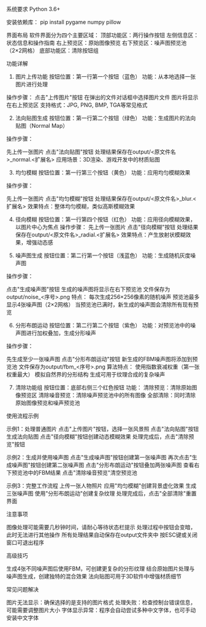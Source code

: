 系统要求
Python 3.6+

安装依赖库：
pip install pygame numpy pillow

界面布局
  软件界面分为四个主要区域：
  顶部功能区：两行操作按钮
  左侧信息区：状态信息和操作指南
  右上预览区：原始图像预览
  右下预览区：噪声图预览池（2×2网格）
  底部功能区：清除按钮组

功能详解
1. 图片上传功能
按钮位置：第一行第一个按钮（蓝色）
功能：从本地选择一张图片进行处理

操作步骤：
点击"上传图片"按钮
在弹出的文件对话框中选择图片文件
图片将显示在右上预览区
支持格式：JPG, PNG, BMP, TGA等常见格式

2. 法向贴图生成
按钮位置：第一行第二个按钮（绿色）
功能：生成图片的法向贴图（Normal Map）

操作步骤：

先上传一张图片
点击"法向贴图"按钮
处理结果保存在output/<原文件名>_normal.<扩展名>
应用场景：3D渲染、游戏开发中的材质贴图

3. 均匀模糊
按钮位置：第一行第三个按钮（黄色）
功能：应用均匀模糊效果

操作步骤：

先上传一张图片
点击"均匀模糊"按钮
处理结果保存在output/<原文件名>_blur.<扩展名>
效果特点：整体均匀模糊，类似高斯模糊效果

4. 径向模糊
按钮位置：第一行第四个按钮（红色）
功能：应用径向模糊效果，以图片中心为焦点
操作步骤：
先上传一张图片
点击"径向模糊"按钮
处理结果保存在output/<原文件名>_radial.<扩展名>
效果特点：产生放射状模糊效果，增强动态感

5. 噪声图生成
按钮位置：第二行第一个按钮（浅蓝色）
功能：生成随机灰度噪声图

操作步骤：

点击"生成噪声图"按钮
生成的噪声图将显示在右下预览池
文件保存为output/noise_<序号>.png
特点：
每次生成256×256像素的随机噪声
预览池最多显示4张噪声图（2×2网格）
当预览池已满时，新生成的噪声图会清除所有现有预览

6. 分形布朗运动
按钮位置：第二行第二个按钮（紫色）
功能：对预览池中的噪声图进行加权叠加，生成分形噪声

操作步骤：

先生成至少一张噪声图
点击"分形布朗运动"按钮
新生成的FBM噪声图将添加到预览池
文件保存为output/fbm_<序号>.png
算法特点：
使用指数衰减权重（第一张权重最大）
模拟自然界的分形结构
生成可用于纹理合成的复杂噪声

7. 清除功能组
按钮位置：底部右侧三个红色按钮
功能：
清除预览：清除原始图像预览区
清除噪音预览：清除噪声预览池中的所有图像
全部清除：同时清除原始图像预览和噪声预览池

使用流程示例

示例1：处理普通图片
点击"上传图片"按钮，选择一张风景照
点击"法向贴图"按钮生成法向贴图
点击"径向模糊"按钮创建动态模糊效果
处理完成后，点击"清除预览"按钮

示例2：生成并使用噪声图
点击"生成噪声图"按钮创建第一张噪声图
再次点击"生成噪声图"按钮创建第二张噪声图
点击"分形布朗运动"按钮叠加两张噪声图
查看右下预览池中的FBM结果
点击"清除噪音预览"清空预览池

示例3：完整工作流程
上传一张人物照片
应用"均匀模糊"创建背景虚化效果
生成三张噪声图
使用"分形布朗运动"创建复杂纹理
处理完成后，点击"全部清除"重置界面

注意事项

图像处理可能需要几秒钟时间，请耐心等待状态栏提示
处理过程中按钮会变暗，此时无法进行其他操作
所有处理结果自动保存在output文件夹中
按ESC键或关闭窗口可退出程序

高级技巧

生成4张不同噪声图后使用FBM，可创建更复杂的分形纹理
结合原始图片处理与噪声图生成，创建独特的混合效果
法向贴图可用于3D软件中增强材质细节

常见问题解决

图片无法显示：确保选择的是支持的图片格式
处理失败：检查控制台错误信息，可能需要调整图片大小
字体显示异常：程序会自动尝试多种中文字体，也可手动安装中文字体

